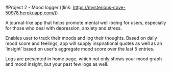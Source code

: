 #Project 2 - Mood logger ((link: https://mysterious-cove-50978.herokuapp.com/))

A journal-like app that helps promote mental well-being for users, especially for those who deal with depression, anxiety and stress. 

Enables user to track their moods and log their thoughts. Based on daily mood score and feelings, app will supply inspirational quotes as well as an 'insight' based on user's aggregate mood score over the last 5 entries.

Logs are presented in home page, which not only shows your mood graph and mood insight, but your past few logs as well.


